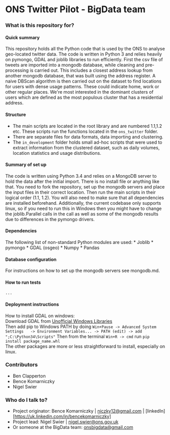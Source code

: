 # ONS Twitter Pilot - BigData team #


### What is this repository for? ###

#### Quick summary ####
This repository holds all the Python code that is used by the ONS to analyse geo-located twitter data.
The code is written in Python 3 and relies heavily on pymongo, GDAL and joblib libraries to run efficiently.
First the csv file of tweets are imported into a mongodb database, while cleaning and pre-processing is carried
out. This includes a closest address lookup from another mongodb database, that was built using the address register.
A naive DBScan algorithm is then carried out on the dataset to find locations for users with dense usage patterns.
These could indicate home, work or other regular places. We're most interested in the dominant clusters of users
which are defined as the most populous cluster that has a residential address.

#### Structure ####
* The main scripts are located in the root library and are numbered 1.1,1.2 etc. These scripts run the functions located
  in the `ons_twitter` folder.
* There are separate files for data formats, data importing and clustering.
* The `in_development` folder holds small ad-hoc scripts that were used to extract information from the clustered
  dataset, such as daily volumes, location statistics and usage distributions.
    

#### Summary of set up ####
The code is written using Python 3.4 and relies on a MongoDB server to hold the data after the initial import.
There is no install file or anything like that. You need to fork the repository, set up the mongodb servers and
place the input files in their correct location. Then run the main scripts in their logical order (1.1, 1.2).
You will also need to make sure that all dependencies are installed beforehand.
Additionally, the current codebase only supports linux, so if you need to run this in Windows then you might have
to change the joblib.Parallel calls in the call as well as some of the mongodb results due to differences in the
pymongo drivers.

#### Dependencies ####
The following list of non-standard Python modules are used:
    * Joblib
    * pymongo
    * GDAL (osgeo)
    * Numpy
    * Pandas
    
#### Database configuration ####
For instructions on how to set up the mongodb servers see mongodb.md.    
    
#### How to run tests ####
    ...
#### Deployment instructions ####
How to install GDAL on windows:  
Download GDAL from [Unofficial Windows Libraries](http://www.lfd.uci.edu/~gohlke/pythonlibs/#gdal)  
Then add pip to Windows PATH by doing `Win+Pause -> Advanced System Settings  
 -> Environment Variables... -> PATH (edit) -> add ";C:\Python34\Scripts"`
Then from the terminal `Win+R -> cmd` run `pip install package_name.whl`  
The other packages are more or less straightforward to install, especially on linux.

### Contributors ###
* Ben Clapperton
* Bence Komarniczky
* Nigel Swier

### Who do I talk to? ###
* Project originator: Bence Komarniczky |  niczky12@gmail.com | [linkedIn][https://uk.linkedin.com/in/bencekomarniczky]
* Project lead: Nigel Swier | nigel.swier@ons.gov.uk
* Or someone at the BigData team: onsbigdata@gmail.com